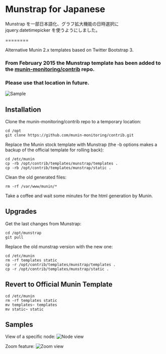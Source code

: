 Munstrap for Japanese
========

Munstrap を一部日本語化、グラフ拡大機能の日時選択に jquery.datetimepicker を使うようにしました。

========

Alternative Munin 2.x templates based on Twitter Bootstrap 3.   
### From February 2015 the Munstrap template has been added to the [munin-monitoring/contrib](https://github.com/munin-monitoring/contrib) repo.
### Please use that location in future.

![Sample](sample.jpg)

Installation
------------

Clone the munin-monitoring/contrib repo to a temporary location:

```
cd /opt
git clone https://github.com/munin-monitoring/contrib.git
```

Replace the Munin stock template with Munstrap (the -b options makes a backup of the official template for rolling back):

```
cd /etc/munin
cp -rb /opt/contrib/templates/munstrap/templates .
cp -rb /opt/contrib/templates/munstrap/static .
```

Clean the old generated files:

```
rm -rf /var/www/munin/*
```

Take a coffee and wait some minutes for the html generation by Munin.

Upgrades
--------

Get the last changes from Munstrap:

```
cd /opt/munstrap
git pull
```

Replace the old munstrap version with the new one:

```
cd /etc/munin
rm -rf templates static
cp -r /opt/contrib/templates/munstrap/templates .
cp -r /opt/contrib/templates/munstrap/static .
```

Revert to Official Munin Template
---------------------------------

```
cd /etc/munin
rm -rf templates static
mv templates~ templates
mv static~ static
```

Samples
-------

View of a specific node:
![Node view](sample-node.jpg)

Zoom feature:
![Zoom view](sample-zoom.jpg)
